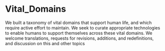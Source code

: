 # Vital_Domains
We built a taxonomy of vital domains that support human life, and which require active effort to maintain. We seek to curate appropriate technologies to enable humans to support themselves across these vital domains. We welcome translations, requests for revisions, additions, and redefinitions, and discussion on this and other topics
